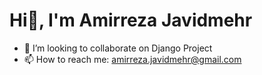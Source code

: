  <h1 style='align: center;'>Hi👋, I'm Amirreza Javidmehr</h1>
<ul>
  <li>
 👯 I’m looking to collaborate on Django Project
    </li>
  <li>
 📫 How to reach me: <a href='mailto:amirreza.javidmehr@gmail.com'>amirreza.javidmehr@gmail.com</a>
    </li>
</ul>
